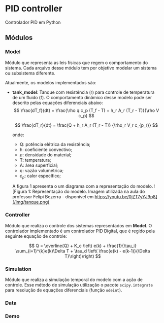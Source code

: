 # PID controller

Controlador PID em Python

## Módulos

### Model

Módulo que representa as leis físicas que regem o comportamento do sistema. 
Cada arquivo desse módulo tem por objetivo modelar um sistema ou subsistema diferente.

Atualmente, os modelos implementados são:

- **tank_model**: Tanque com resistência (r) para controle de temperatura de um fluido (f). O comportamento dinâmico desse modelo
  pode ser descrito pelas equações diferenciais abaixo:
  $$
   \frac{dT_f}{dt} = \frac{\rho q c_p (T_f - T) + h_r A_r (T_r - T)}{\rho V c_p}
  $$

  $$
   \frac{dT_r}{dt} = \frac{Q + h_r A_r (T_r - T)} {\rho_r V_r c_{p_r}}
  $$

  onde:
  - Q: potência elétrica da resistência;
  - h: coeficiente convectivo;
  - $\rho$: densidade do material;
  - T: temperatura;
  - A: área superficial;
  - q: vazão volumétrica;
  - $c_p$: calor específico;

  A figura 1 apresenta o um diagrama com a representação do modelo.
  ![Figura 1: Representação do modelo. Imagem utilizada na aula do professor Felipi Bezerra - disponível em https://youtu.be/0jZT7yYJ9p8](/img/tanque.png)


### Controller

Módulo que realiza o controle dos sistemas representados em **Model**. 
O controlador implementado é um controlador PID Digital, que é regido pela seguinte 
equação de controle:


$$
 Q = \overline{Q} + K_c \left( e(k) + \frac{1}{\tau_i} \sum_{i=1}^{k}e(k)\Delta T + \tau_d \left( \frac{e(k) - e(k-1)}{\Delta T}\right)\right)
$$

### Simulation

Módulo que realiza a simulação temporal do modelo com a ação de controle. 
Esse método de simulação utilização o pacote `scipy.integrate` para resolução de equações diferenciais (função `odeint`).

### Data

### Demo